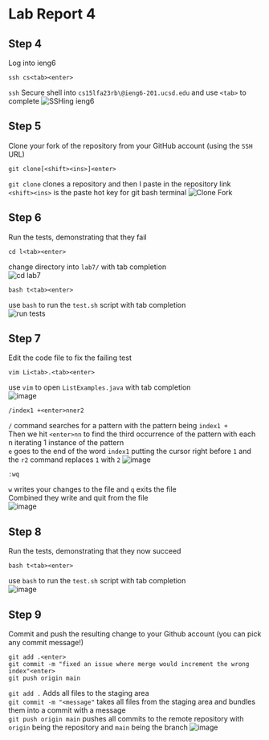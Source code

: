 # Lab Report 4

## Step 4
Log into ieng6
```
ssh cs<tab><enter>
```
`ssh` Secure shell into `cs15lfa23rb\@ieng6-201.ucsd.edu` and use `<tab>` to complete
![SSHing ieng6](https://github.com/branzanger/CSE15L-LabReports/assets/66757687/39653bea-571d-4c0c-be0a-01ebcc32c6c3)

## Step 5
Clone your fork of the repository from your GitHub account (using the `SSH` URL)
```
git clone[<shift><ins>]<enter>
```
`git clone` clones a repository and then I paste in the repository link \
`<shift><ins>` is the paste hot key for git bash terminal
![Clone Fork](https://github.com/branzanger/CSE15L-LabReports/assets/66757687/53bc796c-1d17-46c2-a8b9-4a14cae002df)

## Step 6
Run the tests, demonstrating that they fail
```
cd l<tab><enter>
```
change directory into `lab7/` with tab completion \
![cd lab7](https://github.com/branzanger/CSE15L-LabReports/assets/66757687/b992980f-08d8-4867-a3cd-4845f396f8d4)
```
bash t<tab><enter>
```
use `bash` to run the `test.sh` script with tab completion \
![run tests](https://github.com/branzanger/CSE15L-LabReports/assets/66757687/ad976f32-24af-43bc-8c58-28b7dacd2c80)

## Step 7
Edit the code file to fix the failing test
```
vim Li<tab>.<tab><enter>
```
use `vim` to open `ListExamples.java` with tab completion \
![image](https://github.com/branzanger/CSE15L-LabReports/assets/66757687/32c128df-cad7-45d6-a8b8-ba3954a7462d)
```
/index1 +<enter>nner2
```
`/` command searches for a pattern with the pattern being `index1 +` \
Then we hit `<enter>nn` to find the third occurrence of the pattern with each n iterating 1 instance of the pattern \
`e` goes to the end of the word `index1` putting the cursor right before `1` and the `r2` command replaces `1` with `2`
![image](https://github.com/branzanger/CSE15L-LabReports/assets/66757687/ba7621cc-34c9-4e45-83c3-6b8655453405)
```
:wq
```
`w` writes your changes to the file and `q` exits the file \
Combined they write and quit from the file \
![image](https://github.com/branzanger/CSE15L-LabReports/assets/66757687/e206540a-3c97-4bf7-bd87-d97ad4eaadd6)

## Step 8
Run the tests, demonstrating that they now succeed
```
bash t<tab><enter>
```
use `bash` to run the `test.sh` script with tab completion \
![image](https://github.com/branzanger/CSE15L-LabReports/assets/66757687/05b4c103-91c2-402f-86e0-a0c62185bcae)

## Step 9
Commit and push the resulting change to your Github account (you can pick any commit message!)
```
git add .<enter>
git commit -m "fixed an issue where merge would increment the wrong index"<enter>
git push origin main
```
`git add .` Adds all files to the staging area \
`git commit -m "<message"` takes all files from the staging area and bundles them into a commit with a message \
`git push origin main` pushes all commits to the remote repository with `origin` being the repository and `main` being the branch
![image](https://github.com/branzanger/CSE15L-LabReports/assets/66757687/4743cd2e-d9bb-4357-965a-288dff1e4a0e)











